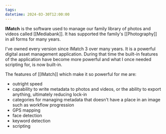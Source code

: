 ```yaml
---
tags: 
datetime: 2024-03-30T12:00:00
---
```

**IMatch** is the software used to manage our family library of photos and videos called [[Mediabank]]. It has supported the family's [[Photography]] in all forms for many years.

I've owned every version since IMatch 3 over many years. It is a powerful digital asset management application. During that time the built-in features of the application have become more powerful and what I once needed scripting for, is now built-in.

The features of [[IMatch]] which make it so powerful for me are:

- outright speed
- capability to write metadata to photos and videos, or the ability to export anything, ultimately reducing lock-in
- categories for managing metadata that doesn't have a place in an image such as workflow progression
- GPS mapping
- face detection
- keyword detection
- scripting

